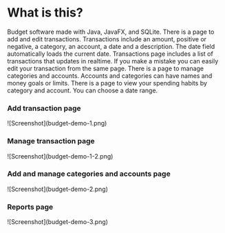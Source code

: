 <h1>What is this?</h1>
Budget software made with Java, JavaFX, and SQLite. 
There is a page to add and edit transactions. Transactions include an amount, positive or negative, a category, an account, a date and a description. The date field automatically loads the current date. Transactions page includes a list of transactions that updates in realtime. If you make a mistake you can easily edit your transaction from the same page. 
There is a page to manage categories and accounts. Accounts and categories can have names and money goals or limits. 
There is a page to view your spending habits by category and account. You can choose a date range.

<h3>Add transaction page</h3>
![Screenshot](budget-demo-1.png)
<h3>Manage transaction page</h3>
![Screenshot](budget-demo-1-2.png)
<h3>Add and manage categories and accounts page</h3>
![Screenshot](budget-demo-2.png)
<h3>Reports page</h3>
![Screenshot](budget-demo-3.png)
